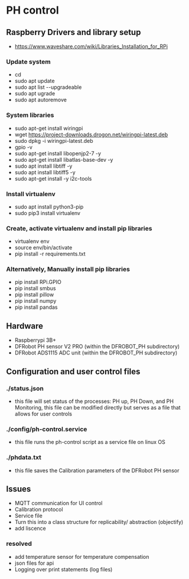 # PH control

## Raspberry Drivers and library setup

- https://www.waveshare.com/wiki/Libraries_Installation_for_RPi

### Update system
- cd
- sudo apt update
- sudo apt list --upgradeable
- sudo apt ugrade
- sudo apt autoremove


### System libraries
- sudo apt-get install wiringpi
- wget https://project-downloads.drogon.net/wiringpi-latest.deb
- sudo dpkg -i wiringpi-latest.deb
- gpio -v
- sudo apt-get install libopenjp2-7 -y
- sudo apt-get install libatlas-base-dev -y
- sudo apt install libtiff -y
- sudo apt install libtiff5 -y
- sudo apt-get install -y i2c-tools

### Install virtualenv
- sudo apt install python3-pip
- sudo pip3 install virtualenv

### Create, activate virtualenv and install pip libraries
- virtualenv env
- source env/bin/activate
- pip install -r requirements.txt

### Alternatively, Manually install pip libraries
- pip install RPi.GPIO
- pip install smbus
- pip install pillow
- pip install numpy
- pip install pandas

## Hardware

- Raspberrypi 3B+
- DFRobot PH sensor V2 PRO (within the DFROBOT_PH subdirectory)
- DFRobot ADS1115 ADC unit (within the DFROBOT_PH subdirectory)

## Configuration and user control files
### ./status.json
- this file will set status of the processes: PH up, PH Down, and PH Monitoring, this file can be modified directly but serves as a file that allows for user controls
### ./config/ph-control.service
- this file runs the ph-control script as a service file on linux OS
### ./phdata.txt
-  this file saves the Calibration parameters of the DFRobot PH sensor

## Issues
- MQTT communication for UI control
- Calibration protocol
- Service file
- Turn this into a class structure for replicability/ abstraction (objectify)
- add liscence

### resolved
- add temperature sensor for temperature compensation
- json files for api
- Logging over print statements (log files)
